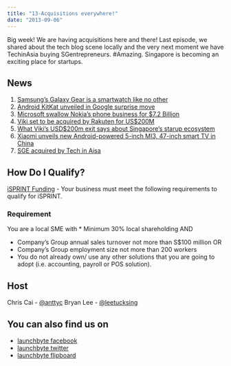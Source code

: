 ```yaml
---
title: "13-Acquisitions everywhere!"
date: "2013-09-06"
---
```


Big week! We are having acquisitions here and there! Last episode, we shared about the tech blog scene locally and the very next moment we have TechinAsia buying SGentrepreneurs. #Amazing. Singapore is becoming an exciting place for startups.

## News

1. [Samsung’s Galaxy Gear is a smartwatch like no other](http://www.theverge.com/2013/9/4/4692824/samsung-galaxy-gear-features-specs-release-date-price)
2. [Android KitKat unveiled in Google surprise move](http://www.bbc.co.uk/news/technology-23926938)
3. [Microsoft swallow Nokia’s phone business for $7.2 Billion](http://www.reuters.com/article/2013/09/03/us-microsoft-nokia-idUSBRE98202V20130903)
4. [Viki set to be acquired by Rakuten for US$200M](http://e27.co/2013/09/02/viki-set-to-be-acquired-by-rakuten-for-us200m/)
5. [What Viki’s USD$200m exit says about Singapore’s starup ecosystem](http://sgentrepreneurs.com/2013/09/02/what-vikis-usd-200m-exit-says-about-singapores-startup-ecosystem/)
6. [Xiaomi unveils new Android-powered 5-inch MI3, 47-inch smart TV in China](http://www.engadget.com/2013/09/05/xiaomi-miphone-3-xiaomi-tv-china-android/)
7. [SGE acquired by Tech in Aisa](http://sgentrepreneurs.com/2013/09/06/tech-in-asia-acquires-sge/)

## How Do I Qualify?

[iSPRINT Funding](http://www.ida.gov.sg/Collaboration-and-Initiatives/Initiatives/Store/iSPRINT-Packaged-Solutions) - Your business must meet the following requirements to qualify for iSPRINT.

### Requirement

You are a local SME with \* Minimum 30% local shareholding AND

- Company’s Group annual sales turnover not more than S$100 million OR
- Company’s Group employment size not more than 200 workers
- You do not already own/ use any other solutions that you are going to adopt (i.e. accounting, payroll or POS solution).

## Host

Chris Cai - [@anttyc](https://twitter.com/AnttyC) Bryan Lee - [@leetucksing](https://twitter.com/leetucksing)

## You can also find us on

- [launchbyte facebook](https://www.facebook.com/Launchbyte)
- [launchbyte twitter](https://twitter.com/LaunchByte)
- [launchbyte flipboard](https://flipboard.com/section/launchbyte-bIWT8H)
